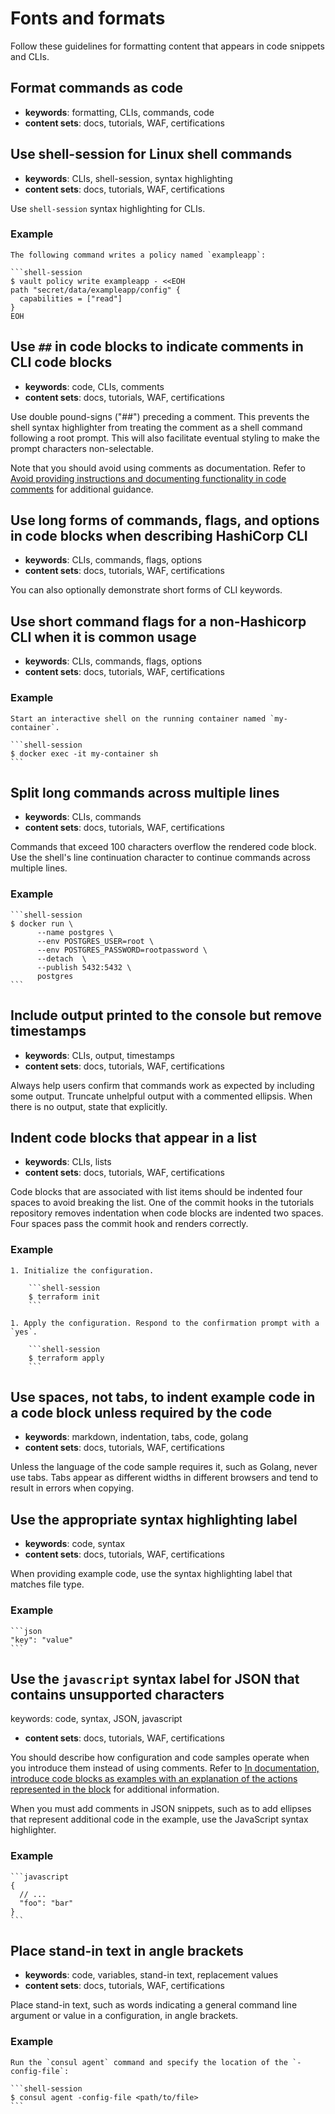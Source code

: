 # Fonts and formats

Follow these guidelines for formatting content that appears in code snippets and CLIs.

## Format commands as code

- **keywords**: formatting, CLIs, commands, code
- **content sets**: docs, tutorials, WAF, certifications

## Use shell-session for Linux shell commands

- **keywords**: CLIs, shell-session, syntax highlighting
- **content sets**: docs, tutorials, WAF, certifications

Use `shell-session` syntax highlighting for CLIs.

### Example

````
The following command writes a policy named `exampleapp`:

```shell-session
$ vault policy write exampleapp - <<EOH
path "secret/data/exampleapp/config" {
  capabilities = ["read"]
}
EOH
````

## Use `##` in code blocks to indicate comments in CLI code blocks 

- **keywords**: code, CLIs, comments
- **content sets**: docs, tutorials, WAF, certifications

Use double pound-signs ("##") preceding a comment. This prevents the shell syntax highlighter from treating the comment as a shell command following a root prompt. This will also facilitate eventual styling to make the prompt characters non-selectable.

Note that you should avoid using comments as documentation. Refer to [Avoid providing instructions and documenting functionality in code comments](organization.md#avoid-providing-instructions-and-documenting-functionality-in-code-comments) for additional guidance.

## Use long forms of commands, flags, and options in code blocks when describing HashiCorp CLI    

- **keywords**: CLIs, commands, flags, options
- **content sets**: docs, tutorials, WAF, certifications

You can also optionally demonstrate short forms of CLI keywords.

## Use short command flags for a non-Hashicorp CLI when it is common usage

- **keywords**: CLIs, commands, flags, options
- **content sets**: docs, tutorials, WAF, certifications

### Example

````
Start an interactive shell on the running container named `my-container`.

```shell-session
$ docker exec -it my-container sh
```
````

## Split long commands across multiple lines

- **keywords**: CLIs, commands
- **content sets**: docs, tutorials, WAF, certifications

Commands that exceed 100 characters overflow the rendered code block. Use the shell's line continuation character to continue commands across multiple lines.

### Example

````
```shell-session
$ docker run \
      --name postgres \
      --env POSTGRES_USER=root \
      --env POSTGRES_PASSWORD=rootpassword \
      --detach  \
      --publish 5432:5432 \
      postgres
```
````

## Include output printed to the console but remove timestamps

- **keywords**: CLIs, output, timestamps
- **content sets**: docs, tutorials, WAF, certifications

Always help users confirm that commands work as expected by including some output. Truncate unhelpful output with a commented ellipsis. When there is no output, state that explicitly.

## Indent code blocks that appear in a list

- **keywords**: CLIs, lists
- **content sets**: docs, tutorials, WAF, certifications

Code blocks that are associated with list items should be indented four spaces to avoid breaking the list. One of the commit hooks in the tutorials repository removes indentation when code blocks are indented two spaces. Four spaces pass the commit hook and renders correctly.

### Example

````
1. Initialize the configuration.

    ```shell-session
    $ terraform init
    ```

1. Apply the configuration. Respond to the confirmation prompt with a `yes`.

    ```shell-session
    $ terraform apply
    ```
````

## Use spaces, not tabs, to indent example code in a code block unless required by the code

- **keywords**: markdown, indentation, tabs, code, golang 
- **content sets**: docs, tutorials, WAF, certifications

Unless the language of the code sample requires it, such as Golang, never use tabs. Tabs appear as different widths in different browsers and tend to result in errors when copying. 

## Use the appropriate syntax highlighting label

- **keywords**: code, syntax 
- **content sets**: docs, tutorials, WAF, certifications

When providing example code, use the syntax highlighting label that matches file type.

### Example

````
```json
"key": "value"
```
````

## Use the `javascript` syntax label for JSON that contains unsupported characters

keywords: code, syntax, JSON, javascript 
- **content sets**: docs, tutorials, WAF, certifications

You should describe how configuration and code samples operate when you introduce them instead of using comments. Refer to [In documentation, introduce code blocks as examples with an explanation of the actions represented in the block](../general/content-organization.md#in-documentation-introduce-code-blocks-as-examples-with-an-explanation-of-the-actions-represented-in-the-block) for additional information.

When you must add comments in JSON snippets, such as to add ellipses that represent additional code in the example, use the JavaScript syntax highlighter.

### Example

````
```javascript
{
  // ...
  "foo": "bar"
}
```
````

## Place stand-in text in angle brackets

- **keywords**: code, variables, stand-in text, replacement values
- **content sets**: docs, tutorials, WAF, certifications

Place stand-in text, such as words indicating a general command line argument or value in a configuration, in angle brackets.

### Example

````
Run the `consul agent` command and specify the location of the `-config-file`:

```shell-session
$ consul agent -config-file <path/to/file>
```
````

